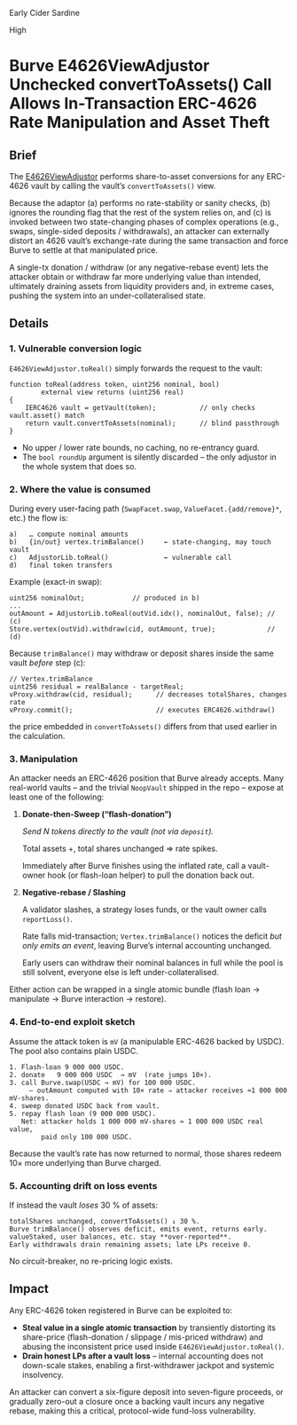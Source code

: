Early Cider Sardine

High

# Burve E4626ViewAdjustor Unchecked convertToAssets() Call Allows In-Transaction ERC-4626 Rate Manipulation and Asset Theft

## Brief

The [E4626ViewAdjustor](https://github.com/sherlock-audit/2025-04-burve/blob/main/Burve/src/integrations/adjustor/E4626ViewAdjustor.sol#L51) performs share-to-asset conversions for any ERC-4626 vault by calling the vault’s `convertToAssets()` view.

Because the adaptor (a) performs no rate-stability or sanity checks, (b) ignores the rounding flag that the rest of the system relies on, and (c) is invoked between two state-changing phases of complex operations (e.g., swaps, single-sided deposits / withdrawals), an attacker can externally distort an 4626 vault’s exchange-rate during the same transaction and force Burve to settle at that manipulated price.

A single-tx donation / withdraw (or any negative-rebase event) lets the attacker obtain or withdraw far more underlying value than intended, ultimately draining assets from liquidity providers and, in extreme cases, pushing the system into an under-collateralised state.

## Details

### 1. Vulnerable conversion logic

`E4626ViewAdjustor.toReal()` simply forwards the request to the vault:

```solidity
function toReal(address token, uint256 nominal, bool)
        external view returns (uint256 real)
{
    IERC4626 vault = getVault(token);           // only checks vault.asset() match
    return vault.convertToAssets(nominal);      // blind passthrough
}

```

- No upper / lower rate bounds, no caching, no re-entrancy guard.
- The `bool roundUp` argument is silently discarded – the only adjustor in the whole system that does so.

### 2. Where the value is consumed

During every user-facing path (`SwapFacet.swap`, `ValueFacet.{add/remove}*`, etc.) the flow is:

```solidity
a)   … compute nominal amounts
b)   {in/out} vertex.trimBalance()     ← state-changing, may touch vault
c)   AdjustorLib.toReal()              ← vulnerable call
d)   final token transfers

```

Example (exact-in swap):

```solidity
uint256 nominalOut;            // produced in b)
...
outAmount = AdjustorLib.toReal(outVid.idx(), nominalOut, false); // (c)
Store.vertex(outVid).withdraw(cid, outAmount, true);             // (d)

```

Because `trimBalance()` may withdraw or deposit shares inside the same vault *before* step (c):

```solidity
// Vertex.trimBalance
uint256 residual = realBalance - targetReal;
vProxy.withdraw(cid, residual);      // decreases totalShares, changes rate
vProxy.commit();                     // executes ERC4626.withdraw()

```

the price embedded in `convertToAssets()` differs from that used earlier in the calculation.

### 3. Manipulation

An attacker needs an ERC-4626 position that Burve already accepts.  Many real-world vaults – and the trivial `NoopVault` shipped in the repo – expose at least one of the following:

1. **Donate-then-Sweep (“flash-donation”)**
    
    *Send N tokens directly to the vault (not via `deposit`).*
    
    Total assets +, total shares unchanged ⇒ rate spikes.
    
    Immediately after Burve finishes using the inflated rate, call a vault-owner hook (or flash-loan helper) to pull the donation back out.
    
2. **Negative-rebase / Slashing**
    
    A validator slashes, a strategy loses funds, or the vault owner calls `reportLoss()`.
    
    Rate falls mid-transaction; `Vertex.trimBalance()` notices the deficit *but only emits an event*, leaving Burve’s internal accounting unchanged.
    
    Early users can withdraw their nominal balances in full while the pool is still solvent, everyone else is left under-collateralised.
    

Either action can be wrapped in a single atomic bundle (flash loan → manipulate → Burve interaction → restore).

### 4. End-to-end exploit sketch

Assume the attack token is `mV` (a manipulable ERC-4626 backed by USDC).  The pool also contains plain USDC.

```solidity
1. Flash-loan 9 000 000 USDC.
2. donate   9 000 000 USDC  → mV  (rate jumps 10×).
3. call Burve.swap(USDC → mV) for 100 000 USDC.
     – outAmount computed with 10× rate ⇒ attacker receives ≈1 000 000 mV-shares.
4. sweep donated USDC back from vault.
5. repay flash loan (9 000 000 USDC).
   Net: attacker holds 1 000 000 mV-shares ≈ 1 000 000 USDC real value,
        paid only 100 000 USDC.

```

Because the vault’s rate has now returned to normal, those shares redeem 10× more underlying than Burve charged.

### 5. Accounting drift on loss events

If instead the vault *loses* 30 % of assets:

```solidity
totalShares unchanged, convertToAssets() ↓ 30 %.
Burve trimBalance() observes deficit, emits event, returns early.
valueStaked, user balances, etc. stay **over-reported**.
Early withdrawals drain remaining assets; late LPs receive 0.

```

No circuit-breaker, no re-pricing logic exists.

## Impact

Any ERC-4626 token registered in Burve can be exploited to:

- **Steal value in a single atomic transaction** by transiently distorting its share-price (flash-donation / slippage / mis-priced withdraw) and abusing the inconsistent price used inside `E4626ViewAdjustor.toReal()`.
- **Drain honest LPs after a vault loss** – internal accounting does not down-scale stakes, enabling a first-withdrawer jackpot and systemic insolvency.

An attacker can convert a six-figure deposit into seven-figure proceeds, or gradually zero-out a closure once a backing vault incurs any negative rebase, making this a critical, protocol-wide fund-loss vulnerability.